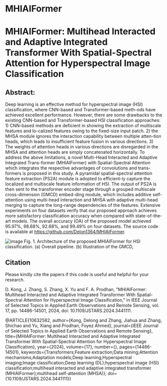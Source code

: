 # MHIAIFormer
# MHIAIFormer: Multihead Interacted and Adaptive Integrated Transformer With Spatial-Spectral Attention for Hyperspectral Image Classification
## Abstract:
Deep learning is an effective method for hyperspectral image (HSI) classification, where CNN-based and Transformer-based meth-ods have achieved excellent performance. However, there are some drawbacks to the existing CNN-based and Transformer-based HSI classification approaches: 1) CNN-based methods are deficient in showing the extraction of multiscale features and lo-calized features owing to the fixed-size input patch. 2) the MHSA module ignores the interaction capability between multiple atten-tion heads, which leads to insufficient feature fusion in various directions. 3) The weights of attention heads in various directions are disregarded in the MHSA and attention heads are simply concatenated horizontally. To address the above limitations, a novel Multi-Head Interacted and Adaptive Integrated Trans-former (MHIAIFormer) with Spatial-Spectral Attention which integrates the respective advantages of convolutions and trans-formers is proposed in this study. A pyramidal spatial-spectral attention feature extraction (PS2A) module is adopted to efficient-ly capture the localized and multiscale feature information of HSI. The output of PS2A is then sent to the transformer encoder stage through a grouped multiscale cross-dimension (GMCD) embed-ding module, which includes additive self-attention using multi-head interaction and MHSA with adaptive multi-head merging to capture the long-range dependencies of the features. Extensive experiments on four datasets verify that our proposed approach achieves more satisfactory classification accuracy when compared with state-of-the-art models. The overall accuracy (OA) of the proposed model achieved 95.97%, 98.68%, 92.68%, and 99.49% on four datasets. The source code is available at https://github.com/Delon1364/MHIAIFormer.

![image](https://github.com/Delon1364/MHIAIFormer/assets/55641779/84738fb4-51e5-4ec6-b83f-452e0c3edd7f)
Fig. 1. Architecture of the proposed MHIAIFormer for HSI classification. (a) Overall pipeline. (b) Illustration of the GMCD, 

## Citation
Please kindly cite the papers if this code is useful and helpful for your research.

D. Kong, J. Zhang, S. Zhang, X. Yu and F. A. Prodhan, "MHIAIFormer: Multihead Interacted and Adaptive Integrated Transformer With Spatial-Spectral Attention for Hyperspectral Image Classification," in IEEE Journal of Selected Topics in Applied Earth Observations and Remote Sensing, vol. 17, pp. 14486-14501, 2024, doi: 10.1109/JSTARS.2024.3441111.

  
  @ARTICLE{10632582,
  author={Kong, Delong and Zhang, Jiahua and Zhang, Shichao and Yu, Xiang and Prodhan, Foyez Ahmed},
  journal={IEEE Journal of Selected Topics in Applied Earth Observations and Remote Sensing}, 
  title={MHIAIFormer: Multihead Interacted and Adaptive Integrated Transformer With Spatial-Spectral Attention for Hyperspectral Image Classification}, 
  year={2024},
  volume={17},
  number={},
  pages={14486-14501},
  keywords={Transformers;Feature extraction;Data mining;Attention mechanisms;Adaptation models;Deep learning;Hyperspectral imaging;Image classification;Deep learning (DL);hyperspectral image (HSI) classification;multihead interacted and adaptive integrated transformer (MHIAIFormer);multihead self-attention (MHSA)},
  doi={10.1109/JSTARS.2024.3441111}}
